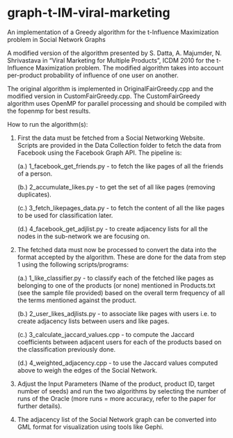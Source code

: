 graph-t-IM-viral-marketing
==========================

An implementation of a Greedy algorithm for the t-Influence Maximization problem in Social Network Graphs

A modified version of the algorithm presented by S. Datta, A. Majumder, N. Shrivastava in “Viral Marketing for Multiple
Products”, ICDM 2010 for the t-Influence Maximization problem. The modified algorithm takes into account per-product probability of influence of one user on another.

The original algorithm is implemented in OriginalFairGreedy.cpp and the modified version in CustomFairGreedy.cpp. The CustomFairGreedy algorithm uses OpenMP for parallel processing and should be compiled with the fopenmp for best results.

How to run the algorithm(s):

1. First the data must be fetched from a Social Networking Website. Scripts are provided in the Data Collection folder to fetch the data from Facebook using the Facebook Graph API. The pipeline is:

    (a.) 1_facebook_get_friends.py - to fetch the like pages of all the friends of a person.

    (b.) 2_accumulate_likes.py - to get the set of all like pages (removing duplicates).

    (c.) 3_fetch_likepages_data.py - to fetch the content of all the like pages to be used for classification later.

    (d.) 4_facebook_get_adjlist.py - to create adjacency lists for all the nodes in the sub-network we are focusing on.


2. The fetched data must now be processed to convert the data into the format accepted by the algorithm. These are done for the data from step 1 using the following scripts/programs:

    (a.) 1_like_classifier.py - to classify each of the fetched like pages as belonging to one of the products (or none) mentioned in Products.txt (see the sample file provided) based on the overall term frequency of all the terms mentioned against the product.

    (b.) 2_user_likes_adjlists.py - to associate like pages with users i.e. to create adjacency lists between users and like pages.

    (c.) 3_calculate_jaccard_values.cpp - to compute the Jaccard coefficients between adjacent users for each of the products based on the classification previously done.

    (d.) 4_weighted_adjacency.cpp - to use the Jaccard values computed above to weigh the edges of the Social Network.


3. Adjust the Input Parameters (Name of the product, product ID, target number of seeds) and run the two algorithms by selecting the number of runs of the Oracle (more runs = more accuracy, refer to the paper for further details).

4. The adjacency list of the Social Network graph can be converted into GML format for visualization using tools like Gephi.
